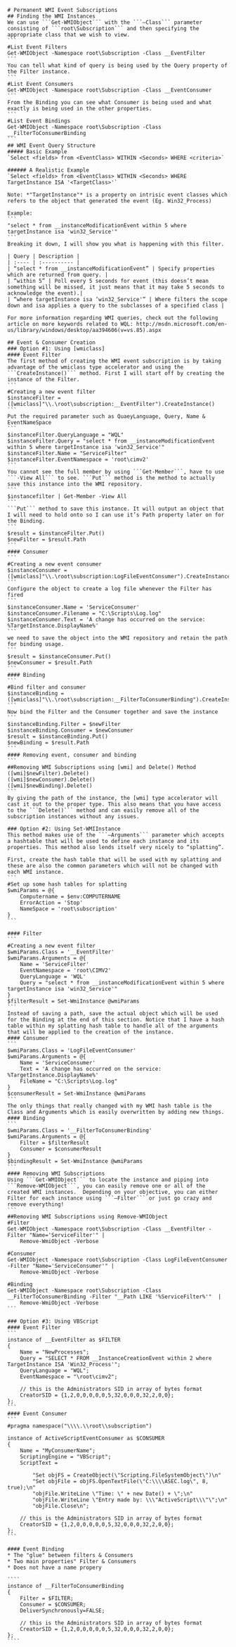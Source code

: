 	# Permanent WMI Event Subscriptions
	## Finding the WMI Instances
	We can use ```Get-WMIObject``` with the ```–Class``` parameter consisting of ```root\Subscription``` and then specifying the appropriate class that we wish to view.
	```
	#List Event Filters
	Get-WMIObject -Namespace root\Subscription -Class __EventFilter
	```
	You can tell what kind of query is being used by the Query property of the Filter instance.
	```
	#List Event Consumers
	Get-WMIObject -Namespace root\Subscription -Class __EventConsumer
	```
	From the Binding you can see what Consumer is being used and what exactly is being used in the other properties.
	```
	#List Event Bindings
	Get-WMIObject -Namespace root\Subscription -Class __FilterToConsumerBinding
	```
	## WMI Event Query Structure
	##### Basic Example
	`Select <fields> from <EventClass> WITHIN <Seconds> WHERE <criteria>`

	###### A Realistic Example
	`Select <fields> from <EventClass> WITHIN <Seconds> WHERE TargetInstance ISA '<TargetClass>'`

	Note: *"TargetInstance"* is a property on intrisic event classes which refers to the object that generated the event (Eg. Win32_Process)

	Example:
	```
	"select * from __instanceModificationEvent within 5 where targetInstance isa 'win32_Service'"
	```
	Breaking it down, I will show you what is happening with this filter.

	| Query | Description |
	| :---- | :---------- |
	| “select * from __instanceModificationEvent” | Specify properties which are returned from query. |
	| “within 5” | Poll every 5 seconds for event (this doesn’t mean something will be missed, it just means that it may take 5 seconds to acknowledge the event).|
	| “where targetInstance isa ‘win32_Service'” | Where filters the scope down and isa applies a query to the subclasses of a specified class |

	For more information regarding WMI queries, check out the following article on more keywords related to WQL: http://msdn.microsoft.com/en-us/library/windows/desktop/aa394606(v=vs.85).aspx

	## Event & Consumer Creation
	### Option #1: Using [wmiclass]
	#### Event Filter
	The first method of creating the WMI event subscription is by taking advantage of the wmiclass type accelerator and using the ```CreateInstance()``` method. First I will start off by creating the instance of the Filter.
	```
	#Creating a new event filter
	$instanceFilter = ([wmiclass]"\\.\root\subscription:__EventFilter").CreateInstance()
	```
	Put the required parameter such as QuaeyLanguage, Query, Name & EventNameSpace 
	```
	$instanceFilter.QueryLanguage = "WQL"
	$instanceFilter.Query = "select * from __instanceModificationEvent within 5 where targetInstance isa 'win32_Service'"
	$instanceFilter.Name = "ServiceFilter"
	$instanceFilter.EventNamespace = 'root\cimv2'
	```
	You cannot see the full member by using ```Get-Member```, have to use ```-View All``` to see. ```Put``` method is the method to actually save this instance into the WMI repository.
	```
	$instancefilter | Get-Member -View All
	```
	```Put``` method to save this instance. It will output an object that I will need to hold onto so I can use it’s Path property later on for the Binding.
	```
	$result = $instanceFilter.Put()
	$newFilter = $result.Path
	```
	#### Consumer
	```
	#Creating a new event consumer
	$instanceConsumer = ([wmiclass]"\\.\root\subscription:LogFileEventConsumer").CreateInstance()
	```
	Configure the object to create a log file whenever the Filter has fired
	```
	$instanceConsumer.Name = 'ServiceConsumer'
	$instanceConsumer.Filename = "C:\Scripts\Log.log"
	$instanceConsumer.Text = 'A change has occurred on the service: %TargetInstance.DisplayName%'
	```
	we need to save the object into the WMI repository and retain the path for binding usage.
	```
	$result = $instanceConsumer.Put()
	$newConsumer = $result.Path
	```
	#### Binding
	```
	#Bind filter and consumer
	$instanceBinding = ([wmiclass]"\\.\root\subscription:__FilterToConsumerBinding").CreateInstance()
	```
	Now bind the Filter and the Consumer together and save the instance
	```
	$instanceBinding.Filter = $newFilter
	$instanceBinding.Consumer = $newConsumer
	$result = $instanceBinding.Put()
	$newBinding = $result.Path
	```
	#### Removing event, consumer and binding
	```
	##Removing WMI Subscriptions using [wmi] and Delete() Method
	([wmi]$newFilter).Delete()
	([wmi]$newConsumer).Delete()
	([wmi]$newBinding).Delete()
	```
	By giving the path of the instance, the [wmi] type accelerator will cast it out to the proper type. This also means that you have access to the ```Delete()``` method and can easily remove all of the subscription instances without any issues.

	### Option #2: Using Set-WMIInstance
	This method makes use of the ```–Arguments``` parameter which accepts a hashtable that will be used to define each instance and its properties. This method also lends itself very nicely to “splatting”.

	First, create the hash table that will be used with my splatting and these are also the common parameters which will not be changed with each WMI instance.
	```
	#Set up some hash tables for splatting
	$wmiParams = @{
		Computername = $env:COMPUTERNAME
		ErrorAction = 'Stop'
		NameSpace = 'root\subscription'
	}
	```

	#### Filter
	```
	#Creating a new event filter
	$wmiParams.Class = '__EventFilter'
	$wmiParams.Arguments = @{
		Name = 'ServiceFilter'
		EventNamespace = 'root\CIMV2'
		QueryLanguage = 'WQL'
		Query = "select * from __instanceModificationEvent within 5 where targetInstance isa 'win32_Service'"
	}
	$filterResult = Set-WmiInstance @wmiParams
	```
	Instead of saving a path, save the actual object which will be used for the Binding at the end of this section. Notice that I have a hash table within my splatting hash table to handle all of the arguments that will be applied to the creation of the instance. 
	#### Consumer
	```
	$wmiParams.Class = 'LogFileEventConsumer'
	$wmiParams.Arguments = @{
		Name = 'ServiceConsumer'
		Text = 'A change has occurred on the service: %TargetInstance.DisplayName%'
		FileName = "C:\Scripts\Log.log"
	}
	$consumerResult = Set-WmiInstance @wmiParams
	```
	The only things that really changed with my WMI hash table is the Class and Arguments which is easily overwritten by adding new things.
	#### Binding
	```
	$wmiParams.Class = '__FilterToConsumerBinding'
	$wmiParams.Arguments = @{
		Filter = $filterResult
		Consumer = $consumerResult
	}
	$bindingResult = Set-WmiInstance @wmiParams
	```
	#### Removing WMI Subscriptions
	Using ```Get-WMIObject``` to locate the instance and piping into ```Remove-WMIObject```, you can easily remove one or all of the created WMI instances.  Depending on your objective, you can either Filter for each instance using ```–Filter``` or just go crazy and remove everything!
	```
	##Removing WMI Subscriptions using Remove-WMIObject
	#Filter
	Get-WMIObject -Namespace root\Subscription -Class __EventFilter -Filter "Name='ServiceFilter'" | 
		Remove-WmiObject -Verbose
	 
	#Consumer
	Get-WMIObject -Namespace root\Subscription -Class LogFileEventConsumer -Filter "Name='ServiceConsumer'" | 
		Remove-WmiObject -Verbose
	 
	#Binding
	Get-WMIObject -Namespace root\Subscription -Class __FilterToConsumerBinding -Filter "__Path LIKE '%ServiceFilter%'"  | 
		Remove-WmiObject -Verbose
	```

	### Option #3: Using VBScript
	#### Event Filter
	```
	instance of __EventFilter as $FILTER
	{
		Name = "NewProcesses";
		Query = "SELECT * FROM __InstanceCreationEvent within 2 where TargetInstance ISA 'Win32_Process'";
		QueryLanguage = "WQL";
		EventNamespace = "\root\cimv2";

		// this is the Administrators SID in array of bytes format
		CreatorSID = {1,2,0,0,0,0,0,5,32,0,0,0,32,2,0,0}; 
	};
	```
	#### Event Consumer
	```
	#pragma namespace("\\\\.\\root\\subscription")

	instance of ActiveScriptEventConsumer as $CONSUMER
	{
		Name = "MyConsumerName";
		ScriptingEngine = "VBScript";
		ScriptText = 

			"Set objFS = CreateObject(\"Scripting.FileSystemObject\")\n"
			"Set objFile = objFS.OpenTextFile(\"C:\\\\ASEC.log\", 8, true);\n"
			"objFile.WriteLine \"Time: \" + new Date() + \";\n"
			"objFile.WriteLine \"Entry made by: \\\"ActiveScript\\\"\";\n"
			"objFile.Close\n";
		
		// this is the Administrators SID in array of bytes format
		CreatorSID = {1,2,0,0,0,0,0,5,32,0,0,0,32,2,0,0}; 
	};
	```

	#### Event Binding
	* The "glue" between filters & Consumers
	* Two main properties" Filter & Consumers
	* Does not have a name propery

	````
	instance of __FilterToConsumerBinding
	{
		Filter = $FILTER;
		Consumer = $CONSUMER;
		DeliverSynchronously=FALSE;

		// this is the Administrators SID in array of bytes format
		CreatorSID = {1,2,0,0,0,0,0,5,32,0,0,0,32,2,0,0}; 
	};
	````
